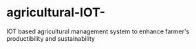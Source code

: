 # agricultural-IOT-
IOT based agricultural management system to enhance farmer's productibility and sustainability
